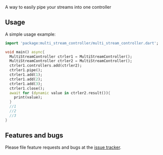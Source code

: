 A way to easily pipe your streams into one controller

## Usage

A simple usage example:

```dart
import 'package:multi_stream_controller/multi_stream_controller.dart';

void main() async{
  MultiStreamController ctrler1 = MultiStreamController();
  MultiStreamController ctrler2 = MultiStreamController();
  ctrler1.controllers.add(ctrler2);
  ctrler1.pipe();
  ctrler1.add(1);
  ctrler1.add(2);
  ctrler1.add(3);
  ctrler1.close();
  await for (dynamic value in ctrler2.result()){
    print(value);
  }
  //1
  //2
  //3
}
```

## Features and bugs

Please file feature requests and bugs at the [issue tracker][tracker].

[tracker]: http://github.com/Sach97/multi_stream_controller/issues/

